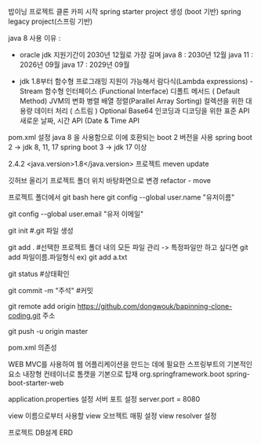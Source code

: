 밥이닝 프로젝트 클론 카피 시작
spring starter project 생성 (boot 기반)
spring legacy project(스프링 기반)

java 8 사용
이유 : 
 - oracle jdk 지원기간이 2030년 12월로 가장 길며
java 8 : 2030년 12월
java 11 : 2026년 09월
java 17 : 2029년 09월

 - jdk 1.8부터 함수형 프로그래밍 지원이 가능해서
람다식(Lambda expressions) - Stream
함수형 인터페이스 (Functional Interface)
디폴트 메서드 ( Default Method)
JVM의 변화
병렬 배열 정렬(Parallel Array Sorting)
컬렉션을 위한 대용량 데이터 처리 ( 스트림 )
Optional
Base64 인코딩과 디코딩을 위한 표준 API
새로운 날짜, 시간 API (Date & Time API

pom.xml 설정
java 8 을 사용함으로 이에 호환되는 boot 2 버전을 사용
spring boot 2 -> jdk 8, 11, 17
spring boot 3 -> jdk 17 이상

<version>2.4.2</version>
<java.version>1.8</java.version>
프로젝트 meven update

깃허브 올리기
프로젝트 폴더 위치 바탕화면으로 변경
refactor - move 

프로젝트 폴더에서 git bash here
git config --global user.name "유저이름"

git config --global user.email "유저 이메일"

git init      #.git 파일 생성

git add .     #선택한 프로젝트 폴더 내의 모든 파일 관리
		-> 특정파일만 하고 싶다면  git add 파일이름.파일형식  ex) git add a.txt

git status    #상태확인

git commit -m "주석"     #커밋

git remote add origin https://github.com/dongwouk/bapinning-clone-coding.git 주소

git push -u origin master

pom.xml 의존성

WEB MVC를 사용하여 웹 어플리케이션을 만드는 데에 필요한 스프링부트의 기본적인 요소
내장형 컨테이너로 톰캣을 기본으로 탑재
	<groupId>org.springframework.boot</groupId>
	<artifactId>spring-boot-starter-web</artifactId>

application.properties 설정
서버 포트 설정
server.port = 8080

view 이름으로부터 사용할 view 오브젝트 매핑 설정
view resolver 설정


프로젝트 DB설계
ERD
